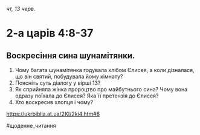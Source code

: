 
_чт, 13 черв._

# 2-а царів 4:8-37

## Воскресіння сина шунамітянки.
1. Чому багата шунамітянка годувала хлібом Єлисея, а коли дізналася, що він святий, побудувала йому кімнату?
2. Поясніть суть діалогу у вірші 13?
3. Як сприйняла жінка пророцтво про майбутнього сина? Чому вона одразу поїхала до Єлисея? Яка її претензія до Єлисея?
4. Хто воскресив хлопця і чому?

https://ukrbiblia.at.ua/2KI/2ki4.htm#8 

#щоденне_читання
